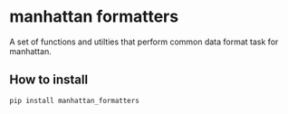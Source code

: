 manhattan formatters
====================

A set of functions and utilties that perform common data format task for
manhattan.

How to install
--------------

`pip install manhattan_formatters`
